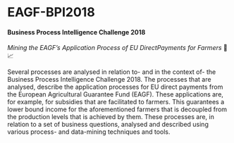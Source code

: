 # EAGF-BPI2018
#### Business Process Intelligence Challenge 2018
*Mining the EAGF’s Application Process of EU DirectPayments for Farmers* :ear_of_rice::chart_with_upwards_trend:

Several processes are analysed in relation to- and in the context of- the Business Process Intelligence Challenge 2018. The processes that are analysed, describe the application processes for EU direct payments from the European Agricultural Guarantee Fund (EAGF). These applications are, for example, for subsidies that are facilitated to farmers. This guarantees a lower bound income for the aforementioned farmers that is decoupled from the production levels that is achieved by them. These processes are, in relation to a set of business questions, analysed and described using various process- and data-mining techniques and tools.
